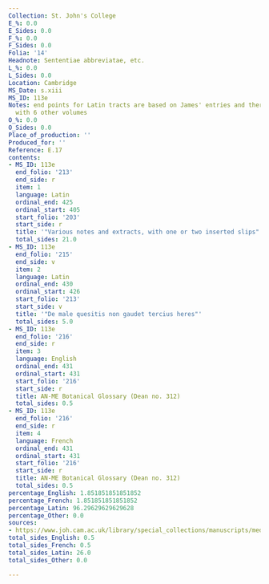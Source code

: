```yaml
---
Collection: St. John's College
E_%: 0.0
E_Sides: 0.0
F_%: 0.0
F_Sides: 0.0
Folia: '14'
Headnote: Sententiae abbreviatae, etc.
L_%: 0.0
L_Sides: 0.0
Location: Cambridge
MS_Date: s.xiii
MS_ID: 113e
Notes: end points for Latin tracts are based on James' entries and therefore approximate;  bound
  with 6 other volumes
O_%: 0.0
O_Sides: 0.0
Place_of_production: ''
Produced_for: ''
Reference: E.17
contents:
- MS_ID: 113e
  end_folio: '213'
  end_side: r
  item: 1
  language: Latin
  ordinal_end: 425
  ordinal_start: 405
  start_folio: '203'
  start_side: r
  title: '"Various notes and extracts, with one or two inserted slips"'
  total_sides: 21.0
- MS_ID: 113e
  end_folio: '215'
  end_side: v
  item: 2
  language: Latin
  ordinal_end: 430
  ordinal_start: 426
  start_folio: '213'
  start_side: v
  title: '"De male quesitis non gaudet tercius heres"'
  total_sides: 5.0
- MS_ID: 113e
  end_folio: '216'
  end_side: r
  item: 3
  language: English
  ordinal_end: 431
  ordinal_start: 431
  start_folio: '216'
  start_side: r
  title: AN-ME Botanical Glossary (Dean no. 312)
  total_sides: 0.5
- MS_ID: 113e
  end_folio: '216'
  end_side: r
  item: 4
  language: French
  ordinal_end: 431
  ordinal_start: 431
  start_folio: '216'
  start_side: r
  title: AN-ME Botanical Glossary (Dean no. 312)
  total_sides: 0.5
percentage_English: 1.851851851851852
percentage_French: 1.851851851851852
percentage_Latin: 96.29629629629628
percentage_Other: 0.0
sources:
- https://www.joh.cam.ac.uk/library/special_collections/manuscripts/medieval_manuscripts/medman/E_17.htm
total_sides_English: 0.5
total_sides_French: 0.5
total_sides_Latin: 26.0
total_sides_Other: 0.0

---
```

